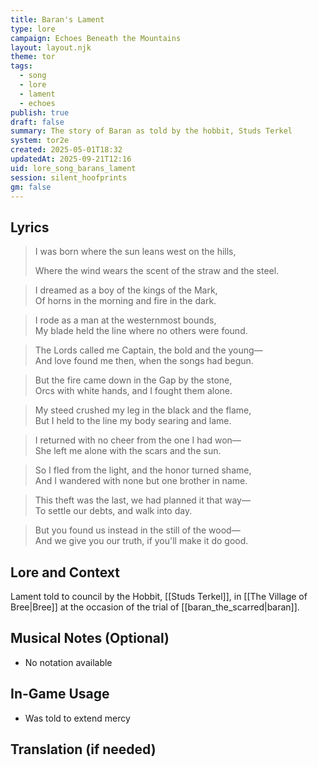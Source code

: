 ```yaml
---
title: Baran's Lament
type: lore
campaign: Echoes Beneath the Mountains
layout: layout.njk
theme: tor
tags:
  - song
  - lore
  - lament
  - echoes
publish: true
draft: false
summary: The story of Baran as told by the hobbit, Studs Terkel
system: tor2e
created: 2025-05-01T18:32
updatedAt: 2025-09-21T12:16
uid: lore_song_barans_lament
session: silent_hoofprints
gm: false
---
```


## Lyrics

><p class="dropcap">I was born where the sun leans west on the hills,<p/>  
>Where the wind wears the scent of the straw and the steel.

>I dreamed as a boy of the kings of the Mark,  
>Of horns in the morning and fire in the dark.

>I rode as a man at the westernmost bounds,  
>My blade held the line where no others were found.

>The Lords called me Captain, the bold and the young—  
>And love found me then, when the songs had begun.

>But the fire came down in the Gap by the stone,  
>Orcs with white hands, and I fought them alone.

>My steed crushed my leg in the black and the flame,  
>But I held to the line my body searing and lame.

>I returned with no cheer from the one I had won—  
>She left me alone with the scars and the sun.

>So I fled from the light, and the honor turned shame,  
>And I wandered with none but one brother in name.

>This theft was the last, we had planned it that way—  
>To settle our debts, and walk into day.

>But you found us instead in the still of the wood—  
>And we give you our truth, if you'll make it do good.


## Lore and Context

Lament told to council by the Hobbit, [[Studs Terkel]], in [[The Village of Bree|Bree]] at the occasion of the trial of [[baran_the_scarred|baran]].

## Musical Notes (Optional)

- No notation available

## In-Game Usage

- Was told to extend mercy

## Translation (if needed)


